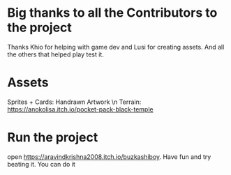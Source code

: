 # Big thanks to all the Contributors to the project
Thanks Khio for helping with game dev and Lusi for creating assets. And all the others that helped play test it.

# Assets
Sprites + Cards: Handrawn Artwork \n
Terrain: https://anokolisa.itch.io/pocket-pack-black-temple


# Run the project
open https://aravindkrishna2008.itch.io/buzkashiboy. Have fun and try beating it. You can do it
